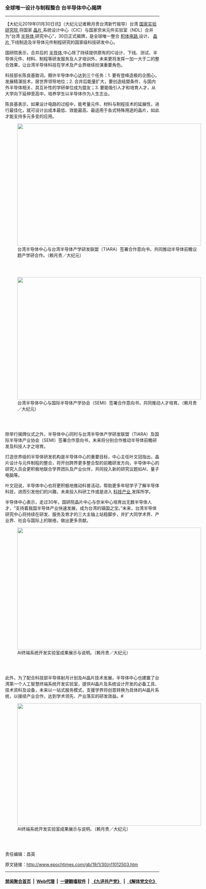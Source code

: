 ### 全球唯一设计与制程整合 台半导体中心揭牌
------------------------

<p>
 【大纪元2019年01月30日讯】（大纪元记者赖月贵台湾新竹报导）台湾
 <a href="http://www.epochtimes.com/gb/tag/%E5%9B%BD%E5%AE%B6%E5%AE%9E%E9%AA%8C%E7%A0%94%E7%A9%B6%E9%99%A2.html">
  国家实验研究院
 </a>
 将国家
 <a href="http://www.epochtimes.com/gb/tag/%E6%99%B6%E7%89%87.html">
  晶片
 </a>
 系统设计中心（CIC）与国家奈米元件实验室（NDL）合并为“台湾
 <a href="http://www.epochtimes.com/gb/tag/%E5%8D%8A%E5%AF%BC%E4%BD%93.html">
  半导体
 </a>
 研究中心”，30日正式揭牌，是全球唯一整合
 <a href="http://www.epochtimes.com/gb/tag/%E7%A7%AF%E4%BD%93%E7%94%B5%E8%B7%AF.html">
  积体电路
 </a>
 设计、
 <a href="http://www.epochtimes.com/gb/tag/%E6%99%B6%E7%89%87.html">
  晶片
 </a>
 下线制造及半导体元件制程研究的国家级科技研发中心。
</p>
<p>
 国研院表示，合并后的
 <a href="http://www.epochtimes.com/gb/tag/%E5%8D%8A%E5%AF%BC%E4%BD%93.html">
  半导体
 </a>
 中心除了持续提供原有的IC设计、下线、测试、半导体元件、材料、制程等研发服务及人才培训外，未来更将发挥一加一大于二的整合效果，让台湾半导体科技在学术及产业界继续扮演重要角色。
</p>
<p>
 科技部长陈良基致词，期许半导体中心达到三个任务：1. 要有登峰造极的企图心，发展精湛技术，居世界领导地位；2. 合并后能量扩大，要创造结盟条件，与国内外半导体相关、具互补性的学研单位成为盟友；3. 要能吸引人才和培育人才，从大学向下延伸至高中，培养学生以半导体作为人生志业。
</p>
<p>
 陈良基表示，如果设计电路的过程中，能考量元件、材料与制程技术的延展性，进行最佳化，就可设计出成本最低、效能最高、最适用于各式特殊用途的晶片，如此才能支持多元多变的应用。
</p>
<figure class="wp-caption aligncenter" id="attachment_11012506" style="width: 600px">
 <a href="http://i.epochtimes.com/assets/uploads/2019/01/d69bdc9c850ded4916276e371052c21c.jpg">
  <img alt="" class="size-large wp-image-11012506" height="400" src="http://i.epochtimes.com/assets/uploads/2019/01/d69bdc9c850ded4916276e371052c21c-600x400.jpg" width="600"/>
 </a>
 <br/><figcaption class="wp-caption-text">
  台湾半导体中心与台湾半导体产学研发联盟（TIARA）签署合作意向书，共同推动半导体前瞻议题产学研合作。（赖月贵／大纪元）
 </figcaption><br/>
</figure><br/>
<figure class="wp-caption aligncenter" id="attachment_11012507" style="width: 600px">
 <a href="http://i.epochtimes.com/assets/uploads/2019/01/e05bb11a1ca0d541cb6bab3cd2b2c146.jpg">
  <img alt="" class="size-large wp-image-11012507" height="400" src="http://i.epochtimes.com/assets/uploads/2019/01/e05bb11a1ca0d541cb6bab3cd2b2c146-600x400.jpg" width="600"/>
 </a>
 <br/><figcaption class="wp-caption-text">
  台湾半导体中心与国际半导体产学协会（SEMI）签署合作意向书，共同推动人才培育。（赖月贵／大纪元）
 </figcaption><br/>
</figure><br/>
<p>
 除举行揭牌仪式之外，半导体中心同时与台湾半导体产学研发联盟（TIARA）及国际半导体产业协会（SEMI）签署合作意向书，未来将分别合作推动半导体前瞻研发及科技人才之培育。
</p>
<p>
 打造世界级的半导体研发机构是半导体中心的重要目标，中心主任叶文冠指出，晶片设计与元件制程的整合，将开创跨界更多整合型的前瞻研发方向，半导体中心的研究人员会更积极地联合学界团队及产业伙伴，共同投入新的研究议题如AI、量子电脑等。
</p>
<p>
 叶文冠说，半导体中心也将更积极地推动科普活动，帮助更多年轻学子了解半导体科技，进而引发他们的兴趣，未来投入科研工作或是进入
 <a href="http://www.epochtimes.com/gb/tag/%E7%A7%91%E6%8A%80%E4%BA%A7%E4%B8%9A.html">
  科技产业
 </a>
 发挥所学。
</p>
<p>
 半导体中心表示，走过30年，国研院晶片中心与奈米中心培育出无数半导体人才，“支持着我国半导体产业快速发展，成为台湾的镇国之宝。”未来，台湾半导体研究中心将持续在研发、服务及育才的三大主轴上站稳脚步，并扩大同学术界、产业界、社会与国际上的联络，做出更多贡献。
</p>
<figure class="wp-caption aligncenter" id="attachment_11012508" style="width: 600px">
 <a href="http://i.epochtimes.com/assets/uploads/2019/01/1bab4727ba710a8a91b920ba8d0c50f3.jpg">
  <img alt="" class="size-large wp-image-11012508" height="398" src="http://i.epochtimes.com/assets/uploads/2019/01/1bab4727ba710a8a91b920ba8d0c50f3-600x398.jpg" width="600"/>
 </a>
 <br/><figcaption class="wp-caption-text">
  AI终端系统开发实验室成果展示与说明。（赖月贵／大纪元）
 </figcaption><br/>
</figure><br/>
<p>
 此外，为了配合科技部半导体射月计划及AI晶片技术发展，半导体中心也建置了台湾第一个人工智慧终端系统开发实验室，提供AI晶片及系统设计开发的必备工具、技术资料及设备，未来以一站式服务模式，支援学界将创意转换为具体的AI晶片系统，以接续产业合作，达到学术领先、产业落实的研发效益。#
</p>
<figure class="wp-caption aligncenter" id="attachment_11012510" style="width: 600px">
 <a href="http://i.epochtimes.com/assets/uploads/2019/01/5bc423347db74ee6bf1ccb50d353ffd4.jpg">
  <img alt="" class="size-large wp-image-11012510" height="400" src="http://i.epochtimes.com/assets/uploads/2019/01/5bc423347db74ee6bf1ccb50d353ffd4-600x400.jpg" width="600"/>
 </a>
 <br/><figcaption class="wp-caption-text">
  AI终端系统开发实验室成果展示与说明。（赖月贵／大纪元）
 </figcaption><br/>
</figure><br/>
<p>
 责任编辑：昌英
</p>

原文链接：http://www.epochtimes.com/gb/19/1/30/n11012503.htm


------------------------
#### [禁闻聚合首页](https://github.com/gfw-breaker/banned-news/blob/master/README.md) &nbsp;|&nbsp; [Web代理](https://github.com/gfw-breaker/open-proxy/blob/master/README.md) &nbsp;|&nbsp; [一键翻墙软件](https://github.com/gfw-breaker/nogfw/blob/master/README.md) &nbsp;|&nbsp; [《九评共产党》](https://github.com/gfw-breaker/9ping.md/blob/master/README.md#九评之一评共产党是什么) &nbsp;|&nbsp; [《解体党文化》](https://github.com/gfw-breaker/jtdwh.md/blob/master/README.md#绪论)